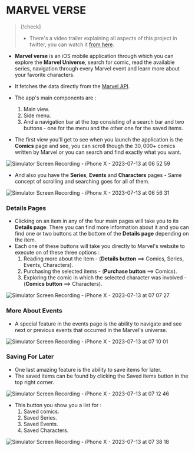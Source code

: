 # MARVEL VERSE

>[!check]
>- There's a video trailer explaining all aspects of this project in twitter, you can watch it [from here](https://twitter.com/basheer_dev/status/1679347451470176257?s=46).

- **Marvel verse** is an iOS mobile application through which you can explore the **Marvel Universe**, search for comic, read the available series, navigation through every Marvel event and learn more about your favorite characters.
- It fetches the data directly from the [Marvel API](https://developer.marvel.com).
- The app's main components are :
	1. Main view.
	2. Side menu.
	3. And a navigation bar at the top consisting of a search bar and two buttons - one for the menu and the other one for the saved items.

- The first view you'll get to see when you launch the application is the **Comics** page and see, you can scroll though the $30,000+$ comics written by Marvel or you can search and find exactly what you want.

![Simulator Screen Recording - iPhone X - 2023-07-13 at 06 52 59](https://github.com/basheer-dev/MarvelVerse/assets/135429870/d2167b86-061f-4669-bf4e-d6f50a919c16)

- And also you have the **Series**, **Events** and **Characters** pages - Same concept of scrolling and searching goes for all of them.

![Simulator Screen Recording - iPhone X - 2023-07-13 at 06 56 31](https://github.com/basheer-dev/MarvelVerse/assets/135429870/316b6d23-23c1-43ad-98f2-fce5726ea1d9)



### Details Pages
- Clicking on an item in any of the four main pages will take you to its **Details page**. There you can find more information about it and you can find one or two buttons at the bottom of the **Details page** depending on the item.
- Each one of these buttons will take you directly to Marvel's website to execute on of these three options :
	1. Reading more about the item - (**Details button** $\implies$ Comics, Series, Events, Characters).
	2. Purchasing the selected items - (**Purchase button** $\implies$ Comics).
	3. Exploring the comic in which the selected character was involved - (**Comics button** $\implies$ Characters).

![Simulator Screen Recording - iPhone X - 2023-07-13 at 07 07 27](https://github.com/basheer-dev/MarvelVerse/assets/135429870/e00a1ef9-2b14-41dc-963c-9bb491305554)


### More About Events
- A special feature in the events page is the ability to navigate and see next or previous events that occurred in the Marvel's universe.

![Simulator Screen Recording - iPhone X - 2023-07-13 at 07 10 01](https://github.com/basheer-dev/MarvelVerse/assets/135429870/5dd1fe09-36ef-43c4-ba0d-16e4ef06ddda)



### Saving For Later
- One last amazing feature is the ability to save items for later.
- The saved items can be found by clicking the Saved items button in the top right corner.

![Simulator Screen Recording - iPhone X - 2023-07-13 at 07 12 46](https://github.com/basheer-dev/MarvelVerse/assets/135429870/692fcfe6-280a-40d0-8ff0-a8a9d08353a3)

- This button you show you a list for :
	1. Saved comics.
	2. Saved Series.
	3. Saved Events.
	4. Saved Characters.

![Simulator Screen Recording - iPhone X - 2023-07-13 at 07 38 18](https://github.com/basheer-dev/MarvelVerse/assets/135429870/593868ef-36c6-439a-a056-32a64960d15c)
